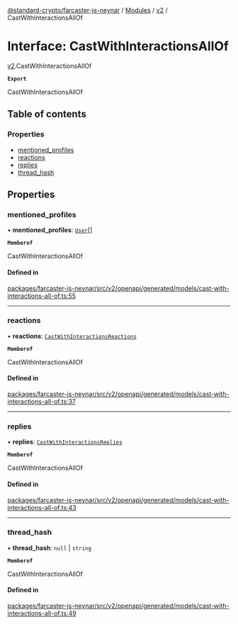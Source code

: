 [@standard-crypto/farcaster-js-neynar](../README.md) / [Modules](../modules.md) / [v2](../modules/v2.md) / CastWithInteractionsAllOf

# Interface: CastWithInteractionsAllOf

[v2](../modules/v2.md).CastWithInteractionsAllOf

**`Export`**

CastWithInteractionsAllOf

## Table of contents

### Properties

- [mentioned\_profiles](v2.CastWithInteractionsAllOf.md#mentioned_profiles)
- [reactions](v2.CastWithInteractionsAllOf.md#reactions)
- [replies](v2.CastWithInteractionsAllOf.md#replies)
- [thread\_hash](v2.CastWithInteractionsAllOf.md#thread_hash)

## Properties

### mentioned\_profiles

• **mentioned\_profiles**: [`User`](v2.User.md)[]

**`Memberof`**

CastWithInteractionsAllOf

#### Defined in

[packages/farcaster-js-neynar/src/v2/openapi/generated/models/cast-with-interactions-all-of.ts:55](https://github.com/standard-crypto/farcaster-js/blob/main/packages/farcaster-js-neynar/src/v2/openapi/generated/models/cast-with-interactions-all-of.ts#L55)

___

### reactions

• **reactions**: [`CastWithInteractionsReactions`](v2.CastWithInteractionsReactions.md)

**`Memberof`**

CastWithInteractionsAllOf

#### Defined in

[packages/farcaster-js-neynar/src/v2/openapi/generated/models/cast-with-interactions-all-of.ts:37](https://github.com/standard-crypto/farcaster-js/blob/main/packages/farcaster-js-neynar/src/v2/openapi/generated/models/cast-with-interactions-all-of.ts#L37)

___

### replies

• **replies**: [`CastWithInteractionsReplies`](v2.CastWithInteractionsReplies.md)

**`Memberof`**

CastWithInteractionsAllOf

#### Defined in

[packages/farcaster-js-neynar/src/v2/openapi/generated/models/cast-with-interactions-all-of.ts:43](https://github.com/standard-crypto/farcaster-js/blob/main/packages/farcaster-js-neynar/src/v2/openapi/generated/models/cast-with-interactions-all-of.ts#L43)

___

### thread\_hash

• **thread\_hash**: ``null`` \| `string`

**`Memberof`**

CastWithInteractionsAllOf

#### Defined in

[packages/farcaster-js-neynar/src/v2/openapi/generated/models/cast-with-interactions-all-of.ts:49](https://github.com/standard-crypto/farcaster-js/blob/main/packages/farcaster-js-neynar/src/v2/openapi/generated/models/cast-with-interactions-all-of.ts#L49)
